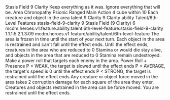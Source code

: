 <ability>
  <name>Stasis Field</name>
  <cost>9 Clarity</cost>
  <flavor>Keep everything as it was. Ignore everything that will be.</flavor>
  <keywords>
    <keyword>Area</keyword>
    <keyword>Chronopathy</keyword>
    <keyword>Psionic</keyword>
    <keyword>Ranged</keyword>
  </keywords>
  <type>Main Action</type>
  <distance>4 cube within 10</distance>
  <target>Each creature and object in the area</target>
  <metadata>
    <class>talent</class>
    <cost>9 Clarity</cost>
    <cost_amount>9</cost_amount>
    <cost_resource>Clarity</cost_resource>
    <feature_type>ability</feature_type>
    <file_dpath>Talent/6th-Level Features</file_dpath>
    <item_id>stasis-field-9-clarity</item_id>
    <item_index>9</item_index>
    <item_name>Stasis Field (9 Clarity)</item_name>
    <level>6</level>
    <scc>mcdm.heroes.v1:feature.ability.talent.6th-level-feature:stasis-field-9-clarity</scc>
    <scdc>1.1.1:5.2.1.3:09</scdc>
    <source>mcdm.heroes.v1</source>
    <type>feature/ability/talent/6th-level-feature</type>
  </metadata>
  <effects>
    <effect type="mundane">The area is frozen in time until the start of your next turn. Each object in the area is restrained and can&apos;t fall until the effect ends. Until the effect ends, creatures in the area who are reduced to 0 Stamina or would die stay alive, and objects in the area that are reduced to 0 Stamina remain undestroyed. Make a power roll that targets each enemy in the area.</effect>
    <effect type="roll">
      <roll>Power Roll + Presence</roll>
      <t1>P &lt; WEAK, the target is slowed until the effect ends</t1>
      <t2>P &lt; AVERAGE, the target&apos;s speed is 0 until the effect ends</t2>
      <t3>P &lt; STRONG, the target is restrained until the effect ends</t3>
    </effect>
    <effect type="mundane" name="Strained">Any creature or object force moved in the area takes 2 corruption damage for each square of the area they enter. Creatures and objects restrained in the area can be force moved. You are restrained until the effect ends.</effect>
  </effects>
</ability>
